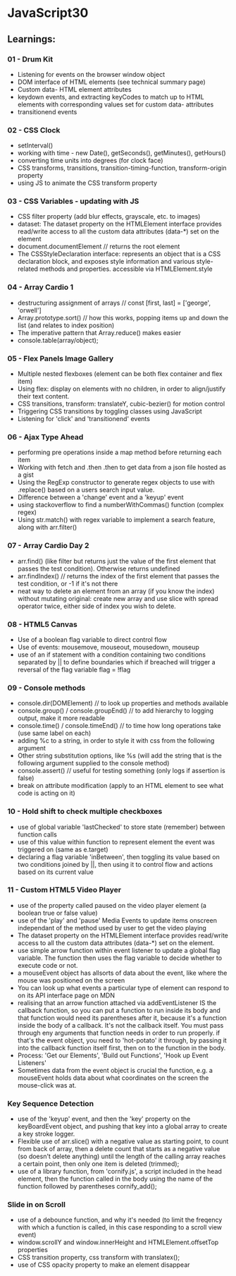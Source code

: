# JavaScript30

## Learnings:

### 01 - Drum Kit 
* Listening for events on the browser window object
* DOM interface of HTML elements (see technical summary page)
* Custom data- HTML element attributes
* keydown events, and extracting keyCodes to match up to HTML elements with corresponding values set for custom data- attributes
* transitionend events

### 02 - CSS Clock
* setInterval()
* working with time - new Date(), getSeconds(), getMinutes(), getHours()
* converting time units into degrees (for clock face)
* CSS transforms, transitions, transition-timing-function, transform-origin property
* using JS to animate the CSS transform property

### 03 - CSS Variables - updating with JS
* CSS filter property (add blur effects, grayscale, etc. to images)
* dataset: The dataset property on the HTMLElement interface provides read/write access to all the custom data attributes (data-*) set on the element
* document.documentElement // returns the root element
* The CSSStyleDeclaration interface: represents an object that is a CSS declaration block, and exposes style information and various style-related methods and properties. accessible via HTMLElement.style

### 04 - Array Cardio 1
* destructuring assignment of arrays // const [first, last] = ['george', 'orwell']
* Array.prototype.sort() // how this works, popping items up and down the list (and relates to index position)
* The imperative pattern that Array.reduce() makes easier
* console.table(array/object);

### 05 - Flex Panels Image Gallery
* Multiple nested flexboxes (element can be both flex container and flex item)
* Using flex: display on elements with no children, in order to align/justify their text content.
* CSS transitions, transform: translateY, cubic-bezier() for motion control
* Triggering CSS transitions by toggling classes using JavaScript
* Listening for 'click' and 'transitionend' events

### 06 - Ajax Type Ahead
* performing pre operations inside a map method before returning each item
* Working with fetch and .then .then to get data from a json file hosted as a gist
* Using the RegExp constructor to generate regex objects to use with .replace() based on a users search input value.
* Difference between a 'change' event and a 'keyup' event
* using stackoverflow to find a numberWithCommas() function (complex regex)
* Using str.match() with regex variable to implement a search feature, along with arr.filter()

### 07 - Array Cardio Day 2
* arr.find() (like filter but returns just the value of the first element that passes the test condition). Otherwise returns undefined
* arr.findIndex() // returns the index of the first element that passes the test condition, or -1 if it's not there
* neat way to delete an element from an array (if you know the index) without mutating original: create new array and use slice with spread operator twice, either side of index you wish to delete.

### 08 - HTML5 Canvas
* Use of a boolean flag variable to direct control flow
* Use of events: mousemove, mouseout, mousedown, mouseup
* use of an if statement with a condition containing two conditions separated by || to define boundaries which if breached will trigger a reversal of the flag variable flag = !flag

### 09 - Console methods 
* console.dir(DOMElement) // to look up properties and methods available
* console.group() / console.groupEnd() // to add hierarchy to logging output, make it more readable
* console.time() / console.timeEnd() // to time how long operations take (use same label on each)
* adding %c to a string, in order to style it with css from the following argument
* Other string substitution options, like %s (will add the string that is the following argument supplied to the console method)
* console.assert() // useful for testing something (only logs if assertion is false)
* break on attribute modification (apply to an HTML element to see what code is acting on it)

### 10 - Hold shift to check multiple checkboxes
* use of global variable 'lastChecked' to store state (remember) between function calls
* use of this value within function to represent element the event was triggered on (same as e.target)
* declaring a flag variable 'inBetween', then toggling its value based on two conditions joined by ||, then using it to control flow and actions based on its current value

### 11 - Custom HTML5 Video Player
* use of the property called paused on the video player element (a boolean true or false value)
* use of the 'play' and 'pause' Media Events to update items onscreen independant of the method used by user to get the video playing
* The dataset property on the HTMLElement interface provides read/write access to all the custom data attributes (data-*) set on the element.
* use simple arrow function within event listener to update a global flag variable. The function then uses the flag variable to decide whether to execute code or not.
* a mouseEvent object has allsorts of data about the event, like where the mouse was positioned on the screen
* You can look up what events a particular type of element can respond to on its API interface page on MDN
* realising that an arrow function attached via addEventListener IS the callback function, so you can put a function to run inside its body and that function would need its parentheses after it, because it's a function inside the body of a callback. It's not the callback itself. You must pass through eny arguments that function needs in order to run properly. if that's the event object, you need to 'hot-potato' it through, by passing it into the callback function itself first, then on to the function in the body.
* Process: 'Get our Elements', 'Build out Functions', 'Hook up Event Listeners'
* Sometimes data from the event object is crucial the function, e.g. a mouseEvent holds data about what coordinates on the screen the mouse-click was at.

### Key Sequence Detection
* use of the 'keyup' event, and then the 'key' property on the keyBoardEvent object, and pushing that key into a global array to create a key stroke logger.
* Flexible use of arr.slice() with a negative value as starting point, to count from back of array, then a delete count that starts as a negative value (so doesn't delete anything) until the length of the calling array reaches a certain point, then only one item is deleted (trimmed);
* use of a library function, from 'cornify.js', a script included in the head element, then the function called in the body using the name of the function followed by parentheses cornify_add();

### Slide in on Scroll
* use of a debounce function, and why it's needed (to limit the freqency with which a function is called, in this case responding to a scroll view event)
* window.scrollY and window.innerHeight and HTMLElement.offsetTop properties
* CSS transition property, css transform with translatex(); 
* use of CSS opacity property to make an element disappear